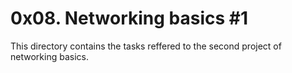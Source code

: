 # 0x08. Networking basics #1
This directory contains the tasks reffered to the second project of networking basics.
